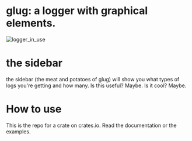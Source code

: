 # glug: a logger with graphical elements.

![logger_in_use](https://github.com/omeps/glug/assets/143241382/445b162b-a9af-48c5-b8b9-326a9d8a5662)

# the sidebar
the sidebar (the meat and potatoes of glug) will show you 
what types of logs you're getting and how many. Is this useful? 
Maybe. Is it cool? Maybe.
# How to use
This is the repo for a crate on crates.io. Read the documentation or the examples.
